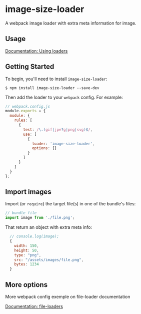# image-size-loader

A webpack image loader with extra meta information for image.

## Usage

[Documentation: Using loaders](http://webpack.github.io/docs/using-loaders.html)

## Getting Started

To begin, you'll need to install `image-size-loader`:

```console
$ npm install image-size-loader --save-dev
```

Then add the loader to your `webpack` config. For example:

```js
// webpack.config.js
module.exports = {
  module: {
    rules: [
      {
        test: /\.(gif|jpe?g|png|svg)$/,
        use: [
          {
            loader: 'image-size-loader',
            options: {}
          }
        ]
      }
    ]
  }
};
```

## Import images

Import (or `require`) the target file(s) in one of the bundle's files:

``` js
// bundle file
import image from './file.png';
```

That return an object with extra meta info:

```js
  // console.log(image);
  {
    width: 150,
    height: 50,
    type: "png",
    src: "/assets/images/file.png",
    bytes: 1234
  }
```

## More options

More webpack config exemple on file-loader documentation

[Documentation: file-loaders](https://github.com/webpack-contrib/file-loader/blob/master/README.md)